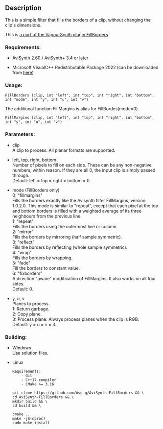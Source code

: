 ## Description

This is a simple filter that fills the borders of a clip, without changing the clip's dimensions.

This is [a port of the VapourSynth plugin FillBorders](https://github.com/dubhater/vapoursynth-fillborders).

### Requirements:

- AviSynth 2.60 / AviSynth+ 3.4 or later

- Microsoft VisualC++ Redistributable Package 2022 (can be downloaded from [here](https://github.com/abbodi1406/vcredist/releases))

### Usage:

```
FillBorders (clip, int "left", int "top", int "right", int "bottom", int "mode", int "y", int "u", int "v")
```

The additional function FillMargins is alias for FillBordes(mode=0).

```
FillMargins (clip, int "left", int "top", int "right", int "bottom", int "y", int "u", int "v")
```

### Parameters:

- clip\
    A clip to process. All planar formats are supported.

- left, top, right, bottom\
    Number of pixels to fill on each side. These can be any non-negative numbers, within reason. If they are all 0, the input clip is simply passed through.\
    Default: left = top = right = bottom = 0.

- mode (FillBorders only)\
    0: "fillmargins"\
        Fills the borders exactly like the Avisynth filter FillMargins, version 1.0.2.0. This mode is similar to "repeat", except that each pixel at the top and bottom borders is filled with a weighted average of its three neighbours from the previous line.\
    1: "repeat"\
        Fills the borders using the outermost line or column.\
    2: "mirror"\
        Fills the borders by mirroring (half sample symmetric).\
    3: "reflect"\
        Fills the borders by reflecting (whole sample symmetric).\
    4: "wrap"\
        Fills the borders by wrapping.\
    5: "fade"\
        Fill the borders to constant value.\
    6: "fixborders"\
        A direction "aware" modification of FillMargins. It also works on all four sides.\
    Default: 0.

- y, u, v\
    Planes to process.\
    1: Return garbage.\
    2: Copy plane.\
    3: Process plane. Always process planes when the clip is RGB.\
    Default: y = u = v = 3.

### Building:

- Windows\
    Use solution files.

- Linux
    ```
    Requirements:
        - Git
        - C++17 compiler
        - CMake >= 3.16
    ```
    ```
    git clone https://github.com/Asd-g/AviSynth-FillBorders && \
    cd AviSynth-FillBorders && \
    mkdir build && \
    cd build && \
    
    cmake ..
    make -j$(nproc)
    sudo make install
    ```
